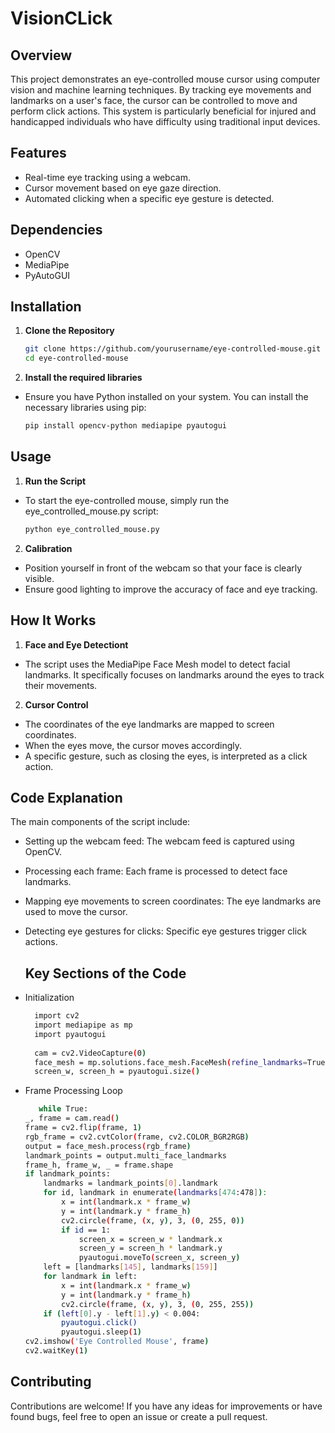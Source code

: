 # VisionCLick

## Overview

This project demonstrates an eye-controlled mouse cursor using computer vision and machine learning techniques. By tracking eye movements and landmarks on a user's face, the cursor can be controlled to move and perform click actions. This system is particularly beneficial for injured and handicapped individuals who have difficulty using traditional input devices.

## Features

- Real-time eye tracking using a webcam.
- Cursor movement based on eye gaze direction.
- Automated clicking when a specific eye gesture is detected.

## Dependencies

- OpenCV
- MediaPipe
- PyAutoGUI

## Installation

1. **Clone the Repository**

   ```bash
   git clone https://github.com/yourusername/eye-controlled-mouse.git
   cd eye-controlled-mouse
   
2. **Install the required libraries**

- Ensure you have Python installed on your system. You can install the necessary libraries using pip:
    ```bash
  pip install opencv-python mediapipe pyautogui


## Usage

1. **Run the Script**
   
- To start the eye-controlled mouse, simply run the eye_controlled_mouse.py script:
  
   ```bash
   python eye_controlled_mouse.py
   
2. **Calibration**

- Position yourself in front of the webcam so that your face is clearly visible.
- Ensure good lighting to improve the accuracy of face and eye tracking.


## How It Works

1. **Face and Eye Detectiont**
   
- The script uses the MediaPipe Face Mesh model to detect facial landmarks.
   It specifically focuses on landmarks around the eyes to track their movements.
   
2. **Cursor Control**

- The coordinates of the eye landmarks are mapped to screen coordinates.
- When the eyes move, the cursor moves accordingly.
- A specific gesture, such as closing the eyes, is interpreted as a click action.


## Code Explanation

The main components of the script include:

- Setting up the webcam feed: The webcam feed is captured using OpenCV.
- Processing each frame: Each frame is processed to detect face landmarks.
- Mapping eye movements to screen coordinates: The eye landmarks are used to move the cursor.
- Detecting eye gestures for clicks: Specific eye gestures trigger click actions.



  ## Key Sections of the Code

 - Initialization

    ```bash
      import cv2
      import mediapipe as mp
      import pyautogui
      
      cam = cv2.VideoCapture(0)
      face_mesh = mp.solutions.face_mesh.FaceMesh(refine_landmarks=True)
      screen_w, screen_h = pyautogui.size()

  - Frame Processing Loop

    ```bash
       while True:
    _, frame = cam.read()
    frame = cv2.flip(frame, 1)
    rgb_frame = cv2.cvtColor(frame, cv2.COLOR_BGR2RGB)
    output = face_mesh.process(rgb_frame)
    landmark_points = output.multi_face_landmarks
    frame_h, frame_w, _ = frame.shape
    if landmark_points:
        landmarks = landmark_points[0].landmark
        for id, landmark in enumerate(landmarks[474:478]):
            x = int(landmark.x * frame_w)
            y = int(landmark.y * frame_h)
            cv2.circle(frame, (x, y), 3, (0, 255, 0))
            if id == 1:
                screen_x = screen_w * landmark.x
                screen_y = screen_h * landmark.y
                pyautogui.moveTo(screen_x, screen_y)
        left = [landmarks[145], landmarks[159]]
        for landmark in left:
            x = int(landmark.x * frame_w)
            y = int(landmark.y * frame_h)
            cv2.circle(frame, (x, y), 3, (0, 255, 255))
        if (left[0].y - left[1].y) < 0.004:
            pyautogui.click()
            pyautogui.sleep(1)
    cv2.imshow('Eye Controlled Mouse', frame)
    cv2.waitKey(1)
## Contributing
Contributions are welcome! If you have any ideas for improvements or have found bugs, 
feel free to open an issue or create a pull request.
